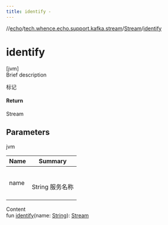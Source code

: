 ```yaml
---
title: identify -
---
```

//[echo](../../index.md)/[tech.whence.echo.support.kafka.stream](../index.md)/[Stream](index.md)/[identify](identify.md)



# identify  
[jvm]  
Brief description  


标记



#### Return  


Stream



## Parameters  
  
jvm  
  
|  Name|  Summary| 
|---|---|
| name| <br><br>String 服务名称<br><br>
  
  
Content  
fun [identify](identify.md)(name: [String](https://kotlinlang.org/api/latest/jvm/stdlib/kotlin/-string/index.html)): [Stream](index.md)  



